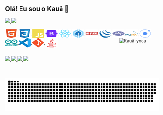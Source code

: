 ## Olá! Eu sou o Kauã 👋

<div>
  <a href="https://github.com/Kaua-Felipe">
  <img height="180em" src="https://github-readme-stats.vercel.app/api?username=Kaua-Felipe&show_icons=true&theme=midnight-purple&include_all_commits=true&count_private=true"/>
  <img height="180em" src="https://github-readme-stats.vercel.app/api/top-langs/?username=Kaua-Felipe&layout=compact&langs_count=7&theme=midnight-purple"/>
</div>
  
 <div style="display: inline_block"><br>
  <img align="center" alt="Kauã-HTML" height="30" width="40" src="https://raw.githubusercontent.com/devicons/devicon/master/icons/html5/html5-original.svg">
  <img align="center" alt="Kauã-CSS" height="30" width="40" src="https://raw.githubusercontent.com/devicons/devicon/master/icons/css3/css3-original.svg">
  <img align="center" alt="Kauã-Js" height="30" width="40" src="https://raw.githubusercontent.com/devicons/devicon/master/icons/javascript/javascript-plain.svg">
  <img align="center" alt="Kauã-Bootstrap" height="30" width="40" src="https://github.com/devicons/devicon/blob/master/icons/bootstrap/bootstrap-plain.svg">
  <img align="center" alt="Kauã-Java" height="30" width="40" src="https://github.com/devicons/devicon/blob/master/icons/react/react-original.svg">
   <img align="center" alt="Kauã-Java" height="30" width="40" src="https://github.com/devicons/devicon/blob/master/icons/webpack/webpack-original.svg">
   <img align="center" alt="Kauã-Java" height="30" width="40" src="https://github.com/devicons/devicon/blob/master/icons/npm/npm-original-wordmark.svg">
  <img align="center" alt="Kauã-JQuey" height="30" width="40" src="https://github.com/devicons/devicon/blob/master/icons/jquery/jquery-original.svg">
  <img align="center" alt="Kauã-PHP" height="30" width="40" src="https://github.com/devicons/devicon/blob/master/icons/php/php-plain.svg">
  <img align="center" alt="Kauã-MySql" height="30" width="40" src="https://github.com/devicons/devicon/blob/master/icons/mysql/mysql-original-wordmark.svg">
  <img align="center" alt="Kauã-Ionic" height="30" width="40" src="https://github.com/devicons/devicon/blob/master/icons/ionic/ionic-original.svg">
  <img align="center" alt="Kauã-Arduino" height="30" width="40" src="https://github.com/devicons/devicon/blob/master/icons/arduino/arduino-original-wordmark.svg">
  <img align="center" alt="Kauã-VsCode" height="30" width="40" src="https://github.com/devicons/devicon/blob/master/icons/vscode/vscode-original.svg">
  <img align="center" alt="Kauã-Git" height="30" width="40" src="https://github.com/devicons/devicon/blob/master/icons/git/git-original.svg">
  <img align="center" alt="Kauã-Java" height="30" width="40" src="https://github.com/devicons/devicon/blob/master/icons/java/java-plain.svg">
  <img align="right" alt="Kauã-yoda" height="130" width="130" src="https://593d958c9e55088bf440f6d5.static-01.com/f/images/604242faf72d90bc64f694116b04b2f086e875bf.gif">
</div>
  
  ##
  
<div> 
  <a href="https://www.instagram.com/kauafelipeoficial191/" target="blank">
    <img src="https://img.shields.io/badge/-Instagram-%23E4405F?style=for-the-badge&logo=instagram&logoColor=white" target="_blank">
  </a>
  <a href="mailto:kauafelipeoficial191@gmail.com">
    <img src="https://img.shields.io/badge/-Gmail-%23333?style=for-the-badge&logo=gmail&logoColor=white" target="_blank">
  </a>
  <a href="https://www.linkedin.com/in/kau%C3%A3-f-a349571b9/" target="_blank">
    <img src="https://img.shields.io/badge/-LinkedIn-%230077B5?style=for-the-badge&logo=linkedin&logoColor=white" target="_blank">
  </a>
  <a href="https://www.facebook.com/kaua.felipe.9231712/" target="_blank">
    <img src="https://img.shields.io/badge/Facebook-1877F2?style=for-the-badge&logo=facebook&logoColor=white" target="_blank">
  </a>
  
  ![Snake animation](https://github.com/Kaua-Felipe/Kaua-Felipe/blob/output/github-contribution-grid-snake.svg)
</div>
